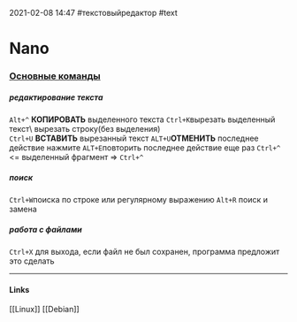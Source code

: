 2021-02-08 14:47
#текстовыйредактор #text
# Nano
### [Основные команды ](https://losst.ru/tekstovyj-redaktor-nano-v-linux-dlya-novichkov)
##### **редактирование текста**
`Alt+^` **КОПИРОВАТЬ** выделенного текста 
`Ctrl+K`вырезать выделенный текст\ вырезать строку(без выделения)		
`Ctrl+U` **ВСТАВИТЬ** вырезанный текст
`ALT+U`**ОТМЕНИТЬ** последнее действие нажмите
`ALT+E`повторить последнее действие еще раз
`Ctrl+^` <= выделенный фрагмент =>  `Ctrl+^`

##### **поиск**
`Ctrl+W`поиска по строке или регулярному выражению
`Alt+R` поиск и замена

##### **работа с файлами**
`Ctrl+X` для выхода, если файл не был сохранен, программа предложит это сделать
_____________
#### Links
[[Linux]] [[Debian]]